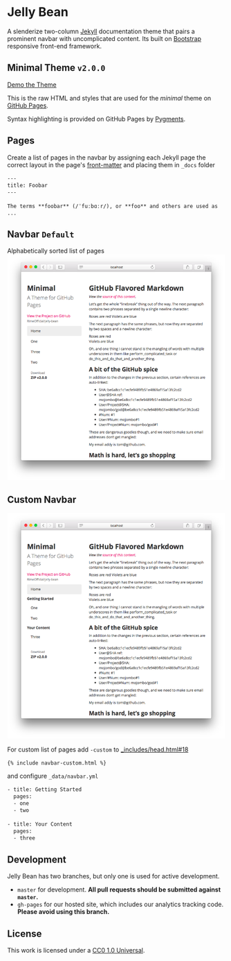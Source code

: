 # Jelly Bean
A slenderize two-column [Jekyll](http://jekyllrb.com) documentation theme that pairs a prominent navbar with uncomplicated content. Its built on [Bootstrap](http://getbootstrap.com) responsive front-end framework.

## Minimal Theme `v2.0.0`

[Demo the Theme](http://rimeofficial.github.com/jelly-bean/)

This is the raw HTML and styles that are used for the *minimal* theme on [GitHub Pages](http://pages.github.com/).

Syntax highlighting is provided on GitHub Pages by [Pygments](http://pygments.org).

## Pages
Create a list of pages in the navbar by assigning each Jekyll page the correct layout in the page's [front-matter](http://jekyllrb.com/docs/frontmatter/) and placing them in `_docs` folder
```
---
title: Foobar
---

The terms **foobar** (/ˈfuːbɑːr/), or **foo** and others are used as ...
```

## Navbar `Default`
Alphabetically sorted list of pages
![](./images/Screenshot%202016-06-05%2003.30.18.png)

## Custom Navbar
![](./images/Screenshot%202016-06-05%2003.30.34.png)

For custom list of pages add `-custom` to [_includes/head.html#18](./_includes/head.html#18)
```
{% include navbar-custom.html %}
```

and configure `_data/navbar.yml`
```
- title: Getting Started
  pages:
  - one
  - two

- title: Your Content
  pages:
  - three
```

## Development

Jelly Bean has two branches, but only one is used for active development.

- `master` for development.  **All pull requests should be submitted against `master`.**
- `gh-pages` for our hosted site, which includes our analytics tracking code. **Please avoid using this branch.**

## License

This work is licensed under a [CC0 1.0 Universal](http://creativecommons.org/publicdomain/zero/1.0/).
